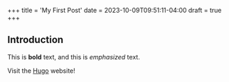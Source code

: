 +++
title = 'My First Post'
date = 2023-10-09T09:51:11-04:00
draft = true
+++
## Introduction

This is **bold** text, and this is *emphasized* text.

Visit the [Hugo](https://gohugo.io) website!
